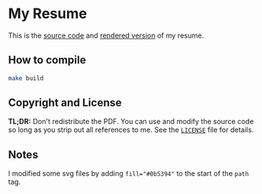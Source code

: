 # My Resume

This is the [source code](./resume.typ) and [rendered version](./resume.pdf) of
my resume.

## How to compile

```bash
make build
```

## Copyright and License

**TL;DR:** Don't redistribute the PDF. You can use and modify the source code so
long as you strip out all references to me. See the [`LICENSE`](./LICENSE) file
for details.

## Notes

I modified some svg files by adding `fill="#0b5394"` to the start of the `path` tag.
